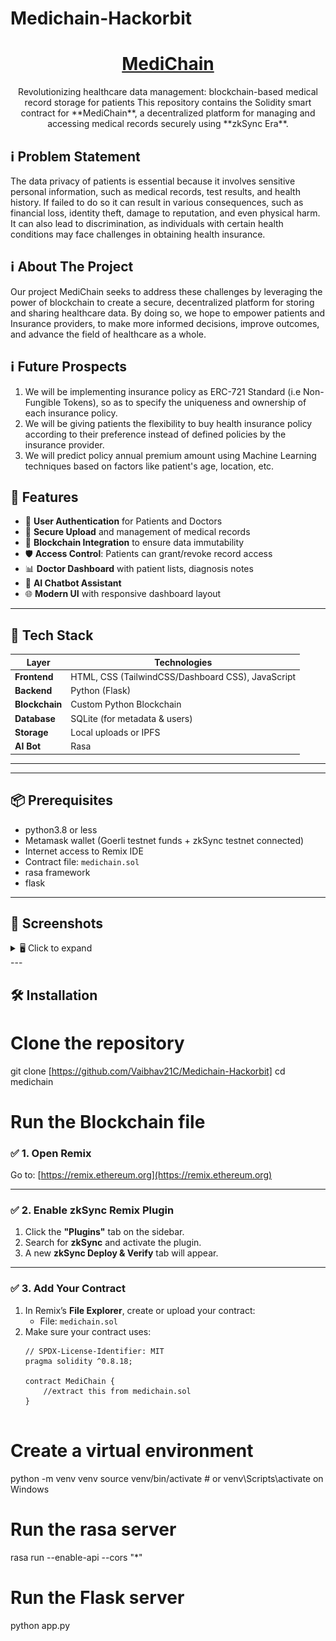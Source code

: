 # Medichain-Hackorbit

<p align="center">
  <h1 align="center"><a href="https://medichain.biz/" target="_blank">MediChain</a></h1>
  <p align="center">
    Revolutionizing healthcare data management: blockchain-based medical record storage for patients 
    This repository contains the Solidity smart contract for **MediChain**, a decentralized platform for managing and accessing medical records securely using **zkSync Era**.
  
  </p>
</p>

## ℹ Problem Statement

The data privacy of patients is essential because it involves sensitive personal information, such as medical records, test results, and health history. If failed to do so it can result in various consequences, such as financial loss, identity theft, damage to reputation, and even physical harm. It can also lead to discrimination, as individuals with certain health conditions may face challenges in obtaining health insurance.

## ℹ About The Project

Our project MediChain seeks to address these challenges by leveraging the power of blockchain to create a secure, decentralized platform for storing and sharing healthcare data. By doing so, we hope to empower patients and Insurance providers, to make more informed decisions, improve outcomes, and advance the field of healthcare as a whole.

## ℹ Future Prospects
1. We will be implementing insurance policy as ERC-721 Standard (i.e Non-Fungible Tokens), so as to specify the uniqueness and ownership of each insurance policy.
2. We will be giving patients the flexibility to buy health insurance policy according to their preference instead of defined policies by the insurance provider.
3. We will predict policy annual premium amount using Machine Learning techniques based on factors like patient's age, location, etc.

## 🚀 Features

- 👤 **User Authentication** for Patients and Doctors
- 📁 **Secure Upload** and management of medical records
- 🔗 **Blockchain Integration** to ensure data immutability
- 🛡️ **Access Control**: Patients can grant/revoke record access
- 📊 **Doctor Dashboard** with patient lists, diagnosis notes
- 🤖 **AI Chatbot Assistant** 
- 🌐 **Modern UI** with responsive dashboard layout

---

## 🧱 Tech Stack

| Layer         | Technologies                         |
|--------------|--------------------------------------|
| **Frontend**  | HTML, CSS (TailwindCSS/Dashboard CSS), JavaScript |
| **Backend**   | Python (Flask)                      |
| **Blockchain**| Custom Python Blockchain            |
| **Database**  | SQLite  (for metadata & users)      |
| **Storage**   | Local uploads or IPFS               |
| **AI Bot**    | Rasa                                |

---
---

## 📦 Prerequisites

- python3.8 or less
- Metamask wallet (Goerli testnet funds + zkSync testnet connected)
- Internet access to Remix IDE
- Contract file: `medichain.sol`
- rasa framework
- flask

---

## 📸 Screenshots

<details>
<summary>🖥️ Click to expand</summary>

**🏠 Homepage**
![Homepage Screenshot](./screenshots/Homepage.png)

**📋 Patient Dashboard**
![Dashboard Screenshot](./screenshots/Dashboard.png)

**📋 Doctor Dashboard**
![Dashboard Screenshot](./screenshots/Doctor_dashboard.png)

**📋 Doctor Access**
![Dashboard Screenshot](./screenshots/Doctor%20access.png))

**📋 Access Requests**
![Dashboard Screenshot](./screenshots/Access-requests.png)

**📋 Medical Records**
![Dashboard Screenshot](./screenshots/Medical_records.png)

**📋 My Patients**
![Dashboard Screenshot](./screenshots/my_patients.png)

**📋 Diagnosis Notes**
![Dashboard Screenshot](./screenshots/Diagnosis-Notes.png)

**📋Doctors Settings**
![Dashboard Screenshot](./screenshots/Doctor-setting.png)

**📋 Patient Settings**
![Dashboard Screenshot](./screenshots/Patient-setting.png)

**📋 Blockchain**
![Dashboard Screenshot](./screenshots/blockchain.jpg)

 </details>
 ---

## 🛠️ Installation

# Clone the repository
git clone [https://github.com/Vaibhav21C/Medichain-Hackorbit]
cd medichain

# Run the Blockchain file
  ### ✅ 1. Open Remix

Go to: [https://remix.ethereum.org](https://remix.ethereum.org)

---

 ### ✅ 2. Enable zkSync Remix Plugin

1. Click the **"Plugins"** tab on the sidebar.
2. Search for **zkSync** and activate the plugin.
3. A new **zkSync Deploy & Verify** tab will appear.

---

 ### ✅ 3. Add Your Contract

1. In Remix’s **File Explorer**, create or upload your contract:
   - File: `medichain.sol`
2. Make sure your contract uses:
   ```solidity
   // SPDX-License-Identifier: MIT
   pragma solidity ^0.8.18;

   contract MediChain {
       //extract this from medichain.sol
   }


# Create a virtual environment
python -m venv venv
source venv/bin/activate  # or venv\Scripts\activate on Windows

# Run the rasa server
rasa run --enable-api --cors "*"

# Run the Flask server
python app.py

